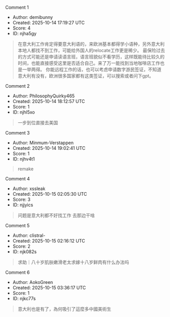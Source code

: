 Comment 1

- Author: demibunny
- Created: 2025-10-14 17:19:27 UTC
- Score: 4
- ID: njha5gy

> 在意大利工作肯定得要意大利语的，来欧洲基本都得学小语种，另外意大利本地人都找不到工作，可能给外国人的relocate工作更是稀少。
> 最保险过去的方式可能还是申请读语言班，语言班貌似不看学历，这样既能待比较久的时间，也能直接感受这里是否适合自己。来了万一能找到当地咖啡店工作也是一举两得。
> 你能远程工作的话，也可以考虑申请数字游民签证，不知道意大利有没有，欧洲很多国家都有这类签证，可以搜索或者问下gpt。

Comment 2

- Author: PhilosophyQuirky465
- Created: 2025-10-14 18:12:57 UTC
- Score: 1
- ID: njhl5xo

> 一步到位直接去美国

Comment 3

- Author: Minmum-Verstappen
- Created: 2025-10-14 19:02:41 UTC
- Score: 1
- ID: njhv4t1

> remake

Comment 4

- Author: xssleak
- Created: 2025-10-15 02:05:30 UTC
- Score: 3
- ID: njjyics

> 问题是意大利都不好找工作 去那边干啥

Comment 5

- Author: clistral-
- Created: 2025-10-15 02:16:12 UTC
- Score: 2
- ID: njk082s

> 求助｜八十岁肌肤嫩滑老太求嫁十八岁鲜肉有什么办法吗

Comment 6

- Author: AokoGreen
- Created: 2025-10-15 03:36:17 UTC
- Score: 1
- ID: njkc77s

> 意大利也是有了，為何吸引了這麼多中國美術生
